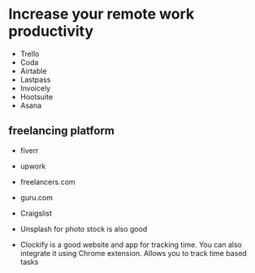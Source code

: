 # Increase your remote work productivity


- Trello 
- Coda
- Airtable
- Lastpass
- Invoicely
- Hootsuite
- Asana


## freelancing platform
- fiverr
- upwork
- freelancers.com
- guru.com
- Craigslist


- Unsplash for photo stock is also good
- Clockify is a good website and app for tracking time. You can also integrate it using Chrome extension. Allows you to track time based tasks